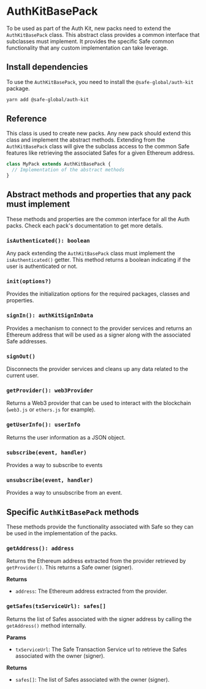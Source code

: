 # AuthKitBasePack

To be used as part of the Auth Kit, new packs need to extend the `AuthKitBasePack` class. This abstract class provides a common interface that subclasses must implement. It provides the specific Safe common functionality that any custom implementation can take leverage.

## Install dependencies

To use the `AuthKitBasePack`, you need to install the `@safe-global/auth-kit` package.

```bash
yarn add @safe-global/auth-kit
```

## Reference

This class is used to create new packs. Any new pack should extend this class and implement the abstract methods. Extending from the `AuthKitBasePack` class will give the subclass access to the common Safe features like retrieving the associated Safes for a given Ethereum address.

```typescript
class MyPack extends AuthKitBasePack {
  // Implementation of the abstract methods
}
```

## Abstract methods and properties that any pack must implement

These methods and properties are the common interface for all the Auth packs. Check each pack's documentation to get more details.

### `isAuthenticated(): boolean`

Any pack extending the `AuthKitBasePack` class must implement the `isAuthenticated()` getter. This method returns a boolean indicating if the user is authenticated or not.

### `init(options?)`

Provides the initialization options for the required packages, classes and properties.

### `signIn(): authKitSignInData`

Provides a mechanism to connect to the provider services and returns an Ethereum address that will be used as a signer along with the associated Safe addresses.

### `signOut()`

Disconnects the provider services and cleans up any data related to the current user.

### `getProvider(): web3Provider`

Returns a Web3 provider that can be used to interact with the blockchain (`web3.js` or `ethers.js` for example).

### `getUserInfo(): userInfo`

Returns the user information as a JSON object.

### `subscribe(event, handler)`

Provides a way to subscribe to events

### `unsubscribe(event, handler)`

Provides a way to unsubscribe from an event.

## Specific `AuthKitBasePack` methods

These methods provide the functionality associated with Safe so they can be used in the implementation of the packs.

### `getAddress(): address`

Returns the Ethereum address extracted from the provider retrieved by `getProvider()`. This returns a Safe owner (signer).

**Returns**

- `address`: The Ethereum address extracted from the provider.

### `getSafes(txServiceUrl): safes[]`

Returns the list of Safes associated with the signer address by calling the `getAddress()` method internally.

**Params**

- `txServiceUrl`: The Safe Transaction Service url to retrieve the Safes associated with the owner (signer).

**Returns**

- `safes[]`: The list of Safes associated with the owner (signer).
